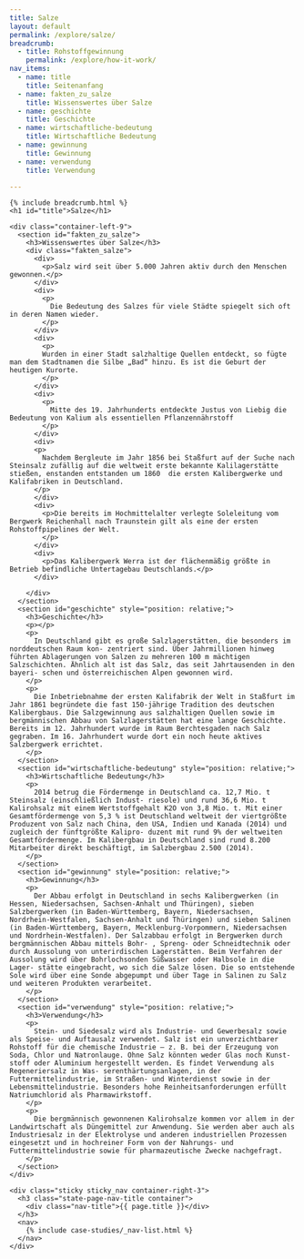 ```yaml
---
title: Salze
layout: default
permalink: /explore/salze/
breadcrumb:
  - title: Rohstoffgewinnung
    permalink: /explore/how-it-work/
nav_items:
  - name: title
    title: Seitenanfang
  - name: fakten_zu_salze
    title: Wissenswertes über Salze
  - name: geschichte
    title: Geschichte
  - name: wirtschaftliche-bedeutung
    title: Wirtschaftliche Bedeutung
  - name: gewinnung
    title: Gewinnung
  - name: verwendung
    title: Verwendung

---
```


<link rel="stylesheet" type="text/css" href="{{ site.baseurl_root }}/css/slick-theme.css"/>
<link rel="stylesheet" type="text/css" href="//cdn.jsdelivr.net/jquery.slick/1.6.0/slick.css"/>

<main class="container-page-wrapper layout-state-pages">
  <section class="container" style="position: relative;">

    {% include breadcrumb.html %}
    <h1 id="title">Salze</h1>

    <div class="container-left-9">
      <section id="fakten_zu_salze">
        <h3>Wissenswertes über Salze</h3>
        <div class="fakten_salze">
          <div>
            <p>Salz wird seit über 5.000 Jahren aktiv durch den Menschen gewonnen.</p>
          </div>
          <div>
            <p>
              Die Bedeutung des Salzes für viele Städte spiegelt sich oft in deren Namen wieder.
            </p>
          </div>
          <div>
            <p>
            Wurden in einer Stadt salzhaltige Quellen entdeckt, so fügte man dem Stadtnamen die Silbe „Bad“ hinzu. Es ist die Geburt der heutigen Kurorte.
            </p>
          </div>
          <div>
            <p>
              Mitte des 19. Jahrhunderts entdeckte Justus von Liebig die Bedeutung von Kalium als essentiellen Pflanzennährstoff
            </p>
          </div>
          <div>
          <p>
            Nachdem Bergleute im Jahr 1856 bei Staßfurt auf der Suche nach Steinsalz zufällig auf die weltweit erste bekannte Kalilagerstätte stießen, enstanden entstanden um 1860  die ersten Kalibergwerke und Kalifabriken in Deutschland.
          </p>
          </div>
          <div>
            <p>Die bereits im Hochmittelalter verlegte Soleleitung vom Bergwerk Reichenhall nach Traunstein gilt als eine der ersten Rohstoffpipelines der Welt.
            </p>
          </div>
          <div>
            <p>Das Kalibergwerk Werra ist der flächenmäßig größte in Betrieb befindliche Untertagebau Deutschlands.</p>
          </div>

        </div>
      </section>
      <section id="geschichte" style="position: relative;">
        <h3>Geschichte</h3>
        <p></p>
        <p>
          In Deutschland gibt es große Salzlagerstätten, die besonders im norddeutschen Raum kon- zentriert sind. Über Jahrmillionen hinweg führten Ablagerungen von Salzen zu mehreren 100 m mächtigen Salzschichten. Ähnlich alt ist das Salz, das seit Jahrtausenden in den bayeri- schen und österreichischen Alpen gewonnen wird.
        </p>
        <p>
          Die Inbetriebnahme der ersten Kalifabrik der Welt in Staßfurt im Jahr 1861 begründete die fast 150-jährige Tradition des deutschen Kalibergbaus. Die Salzgewinnung aus salzhaltigen Quellen sowie im bergmännischen Abbau von Salzlagerstätten hat eine lange Geschichte. Bereits im 12. Jahrhundert wurde im Raum Berchtesgaden nach Salz gegraben. Im 16. Jahrhundert wurde dort ein noch heute aktives Salzbergwerk errichtet.
        </p>  
      </section>
      <section id="wirtschaftliche-bedeutung" style="position: relative;">
        <h3>Wirtschaftliche Bedeutung</h3>
        <p>
          2014 betrug die Fördermenge in Deutschland ca. 12,7 Mio. t Steinsalz (einschließlich Indust- riesole) und rund 36,6 Mio. t Kalirohsalz mit einem Wertstoffgehalt K2O von 3,8 Mio. t. Mit einer Gesamtfördermenge von 5,3 % ist Deutschland weltweit der viertgrößte Produzent von Salz nach China, den USA, Indien und Kanada (2014) und zugleich der fünftgrößte Kalipro- duzent mit rund 9% der weltweiten Gesamtfördermenge. Im Kalibergbau in Deutschland sind rund 8.200 Mitarbeiter direkt beschäftigt, im Salzbergbau 2.500 (2014).
        </p>
      </section>
      <section id="gewinnung" style="position: relative;">
        <h3>Gewinnung</h3>
        <p>
          Der Abbau erfolgt in Deutschland in sechs Kalibergwerken (in Hessen, Niedersachsen, Sachsen-Anhalt und Thüringen), sieben Salzbergwerken (in Baden-Württemberg, Bayern, Niedersachsen, Nordrhein-Westfalen, Sachsen-Anhalt und Thüringen) und sieben Salinen (in Baden-Württemberg, Bayern, Mecklenburg-Vorpommern, Niedersachsen und Nordrhein-Westfalen). Der Salzabbau erfolgt in Bergwerken durch bergmännischen Abbau mittels Bohr- , Spreng- oder Schneidtechnik oder durch Aussolung von unterirdischen Lagerstätten. Beim Verfahren der Aussolung wird über Bohrlochsonden Süßwasser oder Halbsole in die Lager- stätte eingebracht, wo sich die Salze lösen. Die so entstehende Sole wird über eine Sonde abgepumpt und über Tage in Salinen zu Salz und weiteren Produkten verarbeitet.
        </p>
      </section>
      <section id="verwendung" style="position: relative;">
        <h3>Verwendung</h3>
        <p>
          Stein- und Siedesalz wird als Industrie- und Gewerbesalz sowie als Speise- und Auftausalz verwendet. Salz ist ein unverzichtbarer Rohstoff für die chemische Industrie – z. B. bei der Erzeugung von Soda, Chlor und Natronlauge. Ohne Salz könnten weder Glas noch Kunst- stoff oder Aluminium hergestellt werden. Es findet Verwendung als Regeneriersalz in Was- serenthärtungsanlagen, in der Futtermittelindustrie, im Straßen- und Winterdienst sowie in der Lebensmittelindustrie. Besonders hohe Reinheitsanforderungen erfüllt Natriumchlorid als Pharmawirkstoff.
        </p>
        <p>
          Die bergmännisch gewonnenen Kalirohsalze kommen vor allem in der Landwirtschaft als Düngemittel zur Anwendung. Sie werden aber auch als Industriesalz in der Elektrolyse und anderen industriellen Prozessen eingesetzt und in hochreiner Form von der Nahrungs- und Futtermittelindustrie sowie für pharmazeutische Zwecke nachgefragt.
        </p>
      </section>
    </div>

    <div class="sticky sticky_nav container-right-3">
      <h3 class="state-page-nav-title container">
        <div class="nav-title">{{ page.title }}</div>
      </h3>
      <nav>
        {% include case-studies/_nav-list.html %}
      </nav>
    </div>
  </section>
</main>

<script src="https://ajax.googleapis.com/ajax/libs/jquery/1.12.4/jquery.min.js"></script>
<script type="text/javascript" src="//cdn.jsdelivr.net/jquery.slick/1.6.0/slick.min.js"></script>
<script type="text/javascript" src="{{ site.baseurl_root }}/js/lib/static.min.js" charset="utf-8"></script>

<script type="text/javascript">
    $(document).ready(function(){
      $('.fakten_salze').slick({
        dots: true,
        speed: 500
      });
    });
</script>
